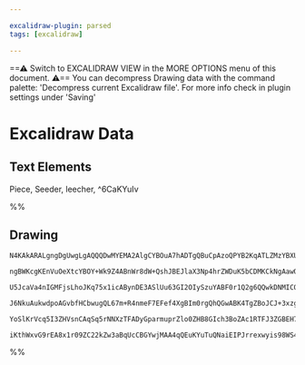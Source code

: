 ```yaml
---

excalidraw-plugin: parsed
tags: [excalidraw]

---
```

==⚠  Switch to EXCALIDRAW VIEW in the MORE OPTIONS menu of this document. ⚠== You can decompress Drawing data with the command palette: 'Decompress current Excalidraw file'. For more info check in plugin settings under 'Saving'


# Excalidraw Data
## Text Elements
Piece, Seeder, leecher,  ^6CaKYuIv

%%
## Drawing
```compressed-json
N4KAkARALgngDgUwgLgAQQQDwMYEMA2AlgCYBOuA7hADTgQBuCpAzoQPYB2KqATLZMzYBXUtiRoIACyhQ4zZAHoFAc0JRJQgEYA6bGwC2CgF7N6hbEcK4OCtptbErHALRY8RMpWdx8Q1TdIEfARcZgRmBShcZQUebTiARgBmGjoghH0EDihmbgBtcDBQMBKIEm4IADYAYVwAaQBNIQBJelSSyFhECqgsKHbSzG5nABYEgHZ+UphhngSR7WSeAA4E

ngBWKcgKEnVuOeXtcYBOY+Wk9Z4ABnWr8dW+QshJBEJlaX3Np4hrZWDuK5bCDMKCkNgAawQ1TY+DYpAqAGIEghkciBpBNLhsODlGChBxiNDYfCJKDrMw4LhAtl0RAAGaEfD4ADKsH+EkEHlpILBkIA6rtJPsgTyIQhWTB2ehOeUgXj3hxwrk0AkgWxKdg1DMVVdAd9ccI4M1iMrUHkALpAunkTLG7gcIRMoGEAlYCq4K60vEExXMU0Op3fMIIYjc

U5JcaVa4nIGMFjsLhoJKq75x1icABynDE3ASlUu63GI2OIySzuYABF0r1Q2g6QQwkDNMICQBRYKZbL+x34IFCODEXA13PjFbrC63Y7jZJAogccH2nuztjYkPcev4RvfXqYfoSAAKhAQYmoqGZCBDTFPwWPL1Ip69lAAKn0KofjwhT+fL/fUDfsHeD5WpwUDMoQRjiLweodPSIEAGK4PojLaqgXwwTuUAAIJEMoiboMEdL9LGTBQOYBDYW8eHQOqt

J6NkuAukwdpoAGvbfHCbwugQL67m+R4nmeF7EFef4XgBIm0rgQhQGwABK4TgZBoJCJ+3xzggAASrzvHuqAJPE6yFAAvuAlp0LgcBwKyQ6QcUnQvJkFQ4R8UwMEeFAAEJYji3qEjCcKInSQXBQMEDYCI1JQM0vT6KyvJQv5JLoEiKKpaF4WkJF0UZF52IGvifnEj05AcBSVJZERhRhRFFXZfocGMiybKQcCMKylVGVZTFcVigKxB7GgjylJ1tXdaC

YoSlKrVcq5I3ZHVsnCAqSq5rNNXzTFADyGparmuprZlo0ZHB8GIch3BoZAc1RTFJ3ZGBEH7NBV3rTdGQ8VhOFUQRlXDa9dXWaQWGZWwFAvLgtaoKxB1dRkrYEphINgyEkM/EjoXMNgYJMgAGtwlRTq5mPY/gDTcGMVzaMslTTss4yXRARhsAY3B2ZA9AECpubGTDR36ItBW+qaEC+aFuIkA9kHQ1V4uFQFaBsxAHkwqjCLVMc6vq3BcG0vJyiOlS

iKthWxvG9rEA8x1r09ZC22kZw3aBqUcCBGYwjMAA4qQEuKYuTuQNaiEIPJrrexwyis98WS4JowSQ8pqkwdgRBwNwCdAhwQdp6QKlqtJ6nZyplulHYABWx45MymdwAAsmwwnwzHcfrg2CDgEZ/D0oy4SsyZRlAA==
```
%%